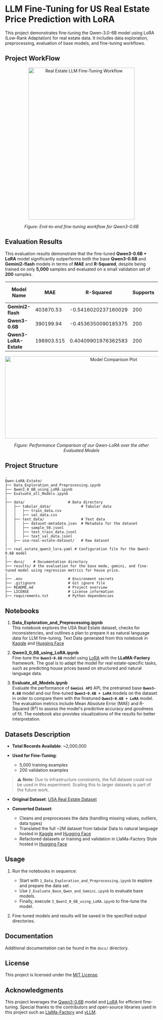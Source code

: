 
# LLM Fine-Tuning for US Real Estate Price Prediction with LoRA

This project demonstrates fine-tuning the Qwen-3.0-6B model using LoRA (Low-Rank Adaptation) for real estate data. It includes data exploration, preprocessing, evaluation of base models, and fine-tuning workflows.

## Project WorkFlow

<div align="center">
  <img 
    src="docs/workflow-mermaid.svg" 
    alt="Real Estate LLM Fine-Tuning Workflow"
    style="width: 350; height: 500;"
  />
  <p><em>Figure: End-to-end fine-tuning workflow for Qwen3-0.6B</em></p>
</div>


## Evaluation Results

This evaluation results demonstrate that the fine-tuned **Qwen3-0.6B + LoRA** model significantly outperforms both the base **Qwen3-0.6B** and **Gemini2-flash** models in terms of **MAE** and **R-Squared**, despite being trained on only **5,000** samples and evaluated on a small validation set of **200** samples.

| **Model Name**         | **MAE**       | **R-Squared**       | **Supports** | **Eval Time (min)** | **Response Time (min)** | **Missing Predictions (%)** | **Validation Device** |
|-------------------------|---------------|---------------------|--------------|---------------------|-------------------------|-----------------------------|------------------------|
|   **Gemini2-flash**   | 403870.53     | -0.5416020237160029 | 200          | 2.82                | 0.0141                  | 0.0                         | gpu-t4x2              |
|   **Qwen3-0.6B**     | 390199.94     | -0.4536350090185375 | 200          | 2.45                | 0.01225                 | 70.0                        | remote-api            |
| **Qwen3-LoRA-Estate**   | 198903.515    | 0.40409901976362583 | 200          | 2.82                | 0.0141                  | 0.0                         | gpu-t4x2              |

<div align="center">
  <img 
    src="results/qwen_3panel_comparison.png" 
    alt="Model Comparison Plot"
    style="width: 700; height: 270;"
  />
  <p><em>Figure: Performance Comparison of our Qwen-LoRA over the other Evaluated Models</em></p>
</div>


## Project Structure


```tree
.
Qwen-LoRA-Estate/
├── Data_Exploration_and_Preprocessing.ipynb 
├── Qwen3_0_6B_using_LoRA.ipynb  
├── Evaluate_all_Models.ipynb 
|
├── data/                    # Data directory
│   ├── tabular_data/              # Tabular data
│   │   ├── train_data.csv         
│   │   ├── val_data.csv           
│   ├── text_data/                 # Text data
│   │   ├── dataset-metadata.json  # Metadata for the dataset
│   │   ├── sample_50.jsonl        
│   │   ├── text_train_data.jsonl  
│   │   ├── text_val_data.jsonl    
│   ├── usa-real-estate-dataset/   # Raw dataset
|
|── real_estate_qwen3_lora.yaml # Configuration file for the Qwen3-0.6B model
|
├── docs/    # Documentation directory
├── results/ # the evaluation for the base mode, gemini, and fine-tuned model using regression metrics for house price.
|
├── .env                     # Environment secrets
├── .gitignore               # Git ignore file
├── README.md                # Project overview
├── LICENSE                  # License information
├── requirements.txt         # Python dependencies
```

## Notebooks

1. **Data_Exploration_and_Preprocessing.ipynb**  
    This notebook explores the USA Real Estate dataset, checks for inconsistencies, and outlines a plan to prepare it as natural language data for LLM fine-tuning. Text Data generated from this notebook in [Kaggle](https://www.kaggle.com/datasets/hebamo7amed/llm-real-estate-text-data/data) and [Hugging Face](https://huggingface.co/datasets/heba1998/real-estate-data-for-llm-fine-tuning)

2. **Qwen3_0_6B_using_LoRA.ipynb**  
   Fine-tune the **`Qwen3-0.6B`** model using [LoRA](https://arxiv.org/abs/2106.09685) with the **LLaMA-Factory** framework. The goal is to adapt the model for real estate-specific tasks, such as predicting house prices based on structured and natural language data.

3. **Evaluate_all_Models.ipynb**  
   Evaluate the performance of **`Gemini API`** API, the pretrained base **`Qwen3-0.6B`** model and our fine-tuned **`Qwen3-0.6B + LoRA`** models on the dataset in order to compare them with the finetuned **`Qwen3-0.6B + LoRA`** model. The evaluation metrics include Mean Absolute Error (MAE) and R-Squared (R²) to assess the model's predictive accuracy and goodness of fit. The notebook also provides visualizations of the results for better interpretation.

## Datasets Description

* **Total Records Available**: \~2,000,000
* **Used for Fine-Tuning**:

  * 5,000 training examples
  * 200 validation examples

> ⚠️ **Note**: Due to infrastructure constraints, the full dataset could not be used in this experiment. Scaling this to larger datasets is part of the future work.

* **Original Dataset**: [USA Real Estate Dataset](https://www.kaggle.com/datasets/ahmedshahriarsakib/usa-real-estate-dataset)
* **Converted Dataset**: 

  * Cleans and preprocesses the data (handling missing values, outliers, data types)
  * Translated the full \~2M dataset from tabular Data to natural language hosted in [Kaggle](https://www.kaggle.com/datasets/hebamo7amed/llm-real-estate-text-data/data) and [Hugging Face](https://huggingface.co/datasets/heba1998/real-estate-data-for-llm-fine-tuning)
  * Refactored datasets or training and validation in LlaMa-Factory Style hosted in [Hugging Face](https://huggingface.co/datasets/heba1998/real-estate-data-sample-for-llm-fine-tuning)


## Usage

1. Run the notebooks in sequence:
   - Start with `1_Data_Exploration_and_Preprocessing.ipynb` to explore and prepare the data set .
   - Use `2_Evaluate_Base_Qwen_and_Gemini.ipynb` to evaluate base models.
   - Finally, execute `3_Qwen3_0_6B_using_LoRA.ipynb` to fine-tune the model.

2. Fine-tuned models and results will be saved in the specified output directories.


## Documentation
Additional documentation can be found in the `docs/` directory.

## License
This project is licensed under the [MIT License](LICENSE).

## Acknowledgments

This project leverages the [Qwen3-0.6B](https://huggingface.co/Qwen/Qwen3-0.6B) model and [LoRA](https://arxiv.org/abs/2106.09685) for efficient fine-tuning. Special thanks to the contributors and open-source libraries used in this project such as [LlaMa-Factory](https://github.com/hiyouga/LLaMA-Factory) and [vLLM](https://github.com/vllm-project/vllm).
